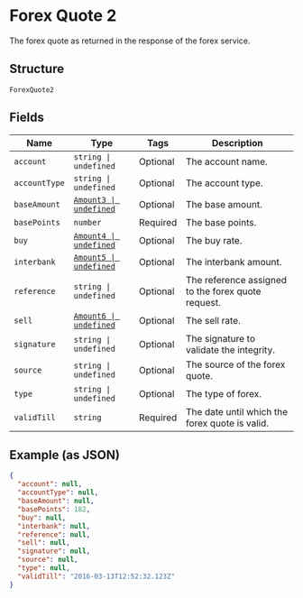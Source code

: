 
# Forex Quote 2

The forex quote as returned in the response of the forex service.

## Structure

`ForexQuote2`

## Fields

| Name | Type | Tags | Description |
|  --- | --- | --- | --- |
| `account` | `string \| undefined` | Optional | The account name. |
| `accountType` | `string \| undefined` | Optional | The account type. |
| `baseAmount` | [`Amount3 \| undefined`](../../doc/models/amount-3.md) | Optional | The base amount. |
| `basePoints` | `number` | Required | The base points. |
| `buy` | [`Amount4 \| undefined`](../../doc/models/amount-4.md) | Optional | The buy rate. |
| `interbank` | [`Amount5 \| undefined`](../../doc/models/amount-5.md) | Optional | The interbank amount. |
| `reference` | `string \| undefined` | Optional | The reference assigned to the forex quote request. |
| `sell` | [`Amount6 \| undefined`](../../doc/models/amount-6.md) | Optional | The sell rate. |
| `signature` | `string \| undefined` | Optional | The signature to validate the integrity. |
| `source` | `string \| undefined` | Optional | The source of the forex quote. |
| `type` | `string \| undefined` | Optional | The type of forex. |
| `validTill` | `string` | Required | The date until which the forex quote is valid. |

## Example (as JSON)

```json
{
  "account": null,
  "accountType": null,
  "baseAmount": null,
  "basePoints": 182,
  "buy": null,
  "interbank": null,
  "reference": null,
  "sell": null,
  "signature": null,
  "source": null,
  "type": null,
  "validTill": "2016-03-13T12:52:32.123Z"
}
```

